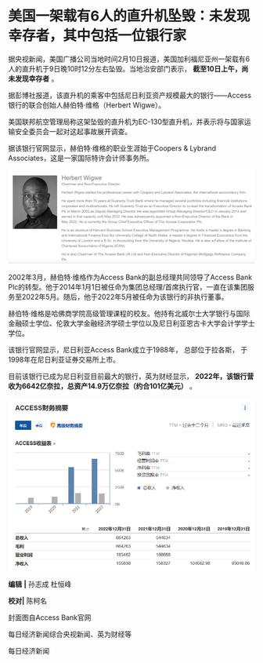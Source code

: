 # 美国一架载有6人的直升机坠毁：未发现幸存者，其中包括一位银行家

据央视新闻，美国广播公司当地时间2月10日报道，美国加利福尼亚州一架载有6人的直升机于9日晚10时12分左右坠毁。当地治安部门表示，
**截至10日上午，尚未发现幸存者** 。

据彭博社报道，该直升机的乘客中包括尼日利亚资产规模最大的银行——Access银行的联合创始人赫伯特·维格（Herbert Wigwe）。

美国联邦航空管理局称这架坠毁的直升机为EC-130型直升机，并表示将与国家运输安全委员会一起对这起事故展开调查。

据该银行官网显示，赫伯特·维格的职业生涯始于Coopers & Lybrand Associates，这是一家国际特许会计师事务所。

![3f4a8fc9eae0d5be497d94ec0ccb7b65.jpg](https://raw.githubusercontent.com/qqhsx/qqnews_image/main/2024/02/11/美国一架载有6人的直升机坠毁：未发现幸存者，其中包括一位银行家/3f4a8fc9eae0d5be497d94ec0ccb7b65.jpg)

2002年3月，赫伯特·维格作为Access Bank的副总经理共同领导了Access Bank
Plc的转型。他于2014年1月1日被任命为集团总经理/首席执行官，一直在该集团服务至2022年5月。随后，他于2022年5月被任命为该银行的非执行董事。

赫伯特·维格是哈佛商学院高级管理课程的校友。他持有北威尔士大学银行与国际金融硕士学位、伦敦大学金融经济学硕士学位以及尼日利亚恩古卡大学会计学学士学位。

该银行官网显示，尼日利亚Access Bank成立于1988年， 总部位于拉各斯， 于1998年在尼日利亚证券交易所上市。

目前该银行已成为尼日利亚目前最大的银行，英为财经显示， **2022年，该银行营收为6642亿奈拉，总资产14.9万亿奈拉（约合101亿美元）** 。

![d243ae8be4e5ca5750a86b84eb8219c0.jpg](https://raw.githubusercontent.com/qqhsx/qqnews_image/main/2024/02/11/美国一架载有6人的直升机坠毁：未发现幸存者，其中包括一位银行家/d243ae8be4e5ca5750a86b84eb8219c0.jpg)

**编辑** **|** 孙志成 杜恒峰

**校对|** 陈柯名

封面图自Access Bank官网

每日经济新闻综合央视新闻、英为财经等

每日经济新闻

